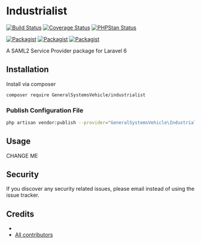 # Industrialist

[![Build Status](https://github.com/generalsystemsvehicle/industrialist/workflows/build/badge.svg)](https://github.com/generalsystemsvehicle/industrialist/actions?query=workflow%3Abuild)
[![Coverage Status](https://github.com/generalsystemsvehicle/industrialist/workflows/coverage/badge.svg)](https://github.com/generalsystemsvehicle/industrialist/actions?query=workflow%3Abuild)
[![PHPStan Status](https://github.com/generalsystemsvehicle/industrialist/workflows/phpstan/badge.svg)](https://github.com/generalsystemsvehicle/industrialist/actions?query=workflow%3Abuild)

[![Packagist](https://img.shields.io/packagist/v/generalsystemsvehicle/industrialist.svg)](https://packagist.org/packages/generalsystemsvehicle/industrialist)
[![Packagist](https://poser.pugx.org/generalsystemsvehicle/industrialist/d/total.svg)](https://packagist.org/packages/generalsystemsvehicle/industrialist)
[![Packagist](https://img.shields.io/packagist/l/generalsystemsvehicle/industrialist.svg)](https://packagist.org/packages/generalsystemsvehicle/industrialist)

A SAML2 Service Provider package for Laravel 6

## Installation

Install via composer
```bash
composer require GeneralSystemsVehicle/industrialist
```

### Publish Configuration File

```bash
php artisan vendor:publish --provider="GeneralSystemsVehicle\Industrialist\Providers\ServiceProvider" --tag="config"
```

## Usage

CHANGE ME

## Security

If you discover any security related issues, please email
instead of using the issue tracker.

## Credits

- [](https://github.com/generalsystemsvehicle/industrialist)
- [All contributors](https://github.com/generalsystemsvehicle/industrialist/graphs/contributors)
